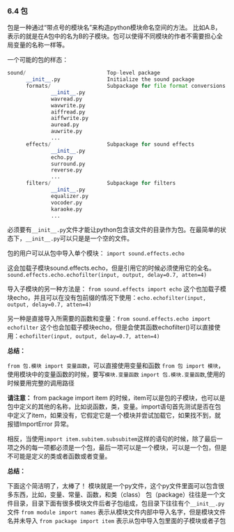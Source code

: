 ### 6.4 包

包是一种通过“带点号的模块名”来构造python模块命名空间的方法。
比如A.B，表示的就是在A包中的名为B的子模块。包可以使得不同模块的作者不需要担心全局变量的名称一样等。

一个可能的包的样态：
```python
sound/                          Top-level package
      __init__.py               Initialize the sound package
      formats/                  Subpackage for file format conversions
              __init__.py
              wavread.py
              wavwrite.py
              aiffread.py
              aiffwrite.py
              auread.py
              auwrite.py
              ...
      effects/                  Subpackage for sound effects
              __init__.py
              echo.py
              surround.py
              reverse.py
              ...
      filters/                  Subpackage for filters
              __init__.py
              equalizer.py
              vocoder.py
              karaoke.py
              ...
```
必须要有` __init__.py `文件才能让python包含该文件的目录作为包。在最简单的状态下，` __init__.py `可以只是是一个空的文件。

包的用户可以从包中导入单个模块：
`import sound.effects.echo`

这会加载子模块sound.effects.echo，但是引用它的时候必须使用它的全名。
`sound.effects.echo.echofilter(input, output, delay=0.7, atten=4)`

导入子模块的另一种方法是：
`from sound.effects import echo`
这个也加载子模块echo，并且可以在没有包前缀的情况下使用：`echo.echofilter(input, output, delay=0.7, atten=4)`

另一种是直接导入所需要的函数和变量：`from sound.effects.echo import echofilter`
这个也会加载子模块echo，但是会使其函数echofilter()可以直接使用：`echofilter(input, output, delay=0.7, atten=4)`

**总结：**

`from 包.模块 import 变量函数`，可以直接使用变量和函数
`from 包 import 模块`，使用模块中的变量函数的时候，要写`模块.变量函数`
`import 包.模块.变量函数`,使用的时候要用完整的调用路径

**请注意：**
from package import item 的时候，item可以是包的子模块，也可以是包中定义的其他的名称，比如说函数，类，变量。import语句首先测试是否在包中定义了item，如果没有，它假定它是一个模块并尝试加载它，如果找不到，就报错ImportError 异常。

相反，当使用`import item.subitem.subsubitem`这样的语句的时候，除了最后一项之外的每一项都必须是一个包，最后一项可以是一个模块，可以是一个包，但是不可能是定义的类或者函数或者变量。

**总结：**

下面这个简洁明了，太棒了！
模块就是一个py文件，这个py文件里面可以包含很多东西，比如，变量、常量、函数，和类（class）
包（package）往往是一个文件目录，目录下面有很多模块文件后者子包组成，包目录下往往有个` __init__.py `文件
`from module import names` 表示从模块文件内部中导入名字，但是模块文件名并未导入
`from package import item` 表示从包中导入包里面的子模块或者子包








